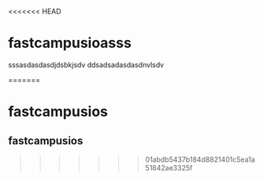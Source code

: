 <<<<<<< HEAD
# fastcampusioasss
sssasdasdasdjdsbkjsdv 
ddsadsadasdasdnvlsdv


=======
# fastcampusios
## fastcampusios
>>>>>>> 01abdb5437b184d8821401c5ea1a51842ae3325f
